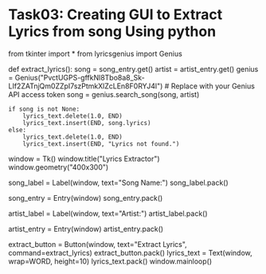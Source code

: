 # Task03: Creating GUI to Extract Lyrics from song Using python
from tkinter import *
from lyricsgenius import Genius

def extract_lyrics():
    song = song_entry.get()
    artist = artist_entry.get()
    genius = Genius("PvctUGPS-gffkNl8Tbo8a8_Sk-LIf2ZATnjQm0ZZpI7szPtmkXlZcLEn8F0RYJ4l")  # Replace with your Genius API access token
    song = genius.search_song(song, artist)
    
    if song is not None:
        lyrics_text.delete(1.0, END)
        lyrics_text.insert(END, song.lyrics)
    else:
        lyrics_text.delete(1.0, END)
        lyrics_text.insert(END, "Lyrics not found.")


window = Tk()
window.title("Lyrics Extractor")
window.geometry("400x300")


song_label = Label(window, text="Song Name:")
song_label.pack()

song_entry = Entry(window)
song_entry.pack()

artist_label = Label(window, text="Artist:")
artist_label.pack()

artist_entry = Entry(window)
artist_entry.pack()


extract_button = Button(window, text="Extract Lyrics", command=extract_lyrics)
extract_button.pack()
lyrics_text = Text(window, wrap=WORD, height=10)
lyrics_text.pack()
window.mainloop()
